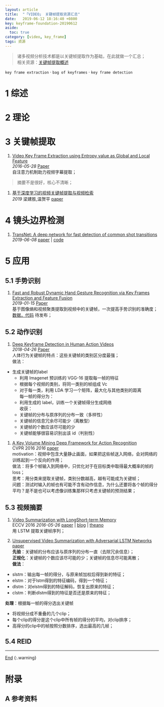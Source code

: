 ```yaml
---
layout: article
title:  "「VIDEO」 关键帧提取资源汇总"
date:   2019-06-12 18:16:40 +0800
key: keyframe-foundation-20190612
aside:
  toc: true
category: [video, key_frame]
tags: 资源
---
```

<span id='head'></span>
>诸多视频分析技术都是以关键帧提取作为基础，在此就做一个汇总；    
相关资源：[关键帧提取概述](/video/key_frame/2019/08/08/survey.html)    

<!--more-->
`key frame extraction` · `bag of keyframes` · `key frame detection`    

# 1 综述

# 2 理论

# 3 关键帧提取
1. [Video Key Frame Extraction using Entropy value as Global and Local Feature](http://cn.arxiv.org/abs/1605.08857)   
*2016-05-28* [Paper](https://arxiv.org/abs/1605.08857)   
自注意力机制助力视频字幕提取；    
>摘要不是很好，核心不清晰；   

1. [基于深度学习的视频关键帧提取与视频检索](http://gb.oversea.cnki.net/KCMS/detail/detail.aspx?filename=JZDF201905027&dbcode=CJFD&dbname=DKFXTEMP)     
*2019* 梁建胜,温贺平 [paper](http://gb.oversea.cnki.net/KCMS/detail/detail.aspx?filename=JZDF201905027&dbcode=CJFD&dbname=DKFXTEMP)    


# 4 镜头边界检测
1. [TransNet: A deep network for fast detection of common shot transitions](https://arxiv.org/abs/1906.03363)   
*2019-06-08* [paper](https://arxiv.org/abs/1906.03363) | [code](https://github.com/soCzech/TransNet)       


# 5 应用
## 5.1  手势识别
1. [Fast and Robust Dynamic Hand Gesture Recognition via Key Frames Extraction and Feature Fusion](http://cn.arxiv.org/abs/1901.04622)   
*2019-01-15* [Paper](https://arxiv.org/abs/1901.04622)   
基于图像熵和视频聚类提取到视频中的关键帧，一次提高手势识别的准确度；   
[数据，代码](https://github.com/Ha0Tang/HandGestureRecognition) 待发布；   


## 5.2 动作识别
1. [Deep Keyframe Detection in Human Action Videos](http://cn.arxiv.org/abs/1804.10021)   
*2018-04-26* [Paper](https://arxiv.org/abs/1804.10021)   
人体行为关键帧的特点：这些关键帧的类别区分度最强；   
做法：  
- 生成关键帧的label   
    - 利用 Imagenet 预训练的 VGG-16 提取每一帧的特征   
    - 根据每个视频的类别，将同一类别的帧组成 Vc   
    - 对于每一类，利用 LDA 学习一个矩阵，最大化与其他类别的距离    
每一帧的得分为：     
    - 利用生成的 label，训练一个关键帧得分生成网络   
收获：   
    - 关键帧的分布与原序列的分布一致（多样性）  
    - 关键帧的信息冗余尽可能少（离散型）  
    - 关键帧的个数应该尽可能的少  
    - 关键帧能够很容易识别出该 id（判别性）  

1. [A Key Volume Mining Deep Framework for Action Recognition](https://zpascal.net/cvpr2016/Zhu_A_Key_Volume_CVPR_2016_paper.pdf)   
CVPR 2016 *2016* [paper](https://zpascal.net/cvpr2016/Zhu_A_Key_Volume_CVPR_2016_paper.pdf)   
motivation：视频中包含大量静止画面，如果把这些帧送入网络，会对网络的训练起到一个反向的作用；   
做法：将多个帧输入到网络中，只优化对于在目标类中取得最大概率的帧的loss；   
思考：用分类来提取关键帧，类别分数越高，越有可能成为关键帧；   
问题：测试时输入的帧也有可能不含有动作信息，为什么还要将各个帧的得分平均？是不是也可以考虑像训练集那样只考虑关键帧的预测结果；   

## 5.3 视频摘要

1. [Video Summarization with LongShort-term Memory](http://cn.arxiv.org/abs/1605.08110)    
ECCV 2016 *2016-05-26* [paper](https://arxiv.org/abs/1605.08110) | [blog](https://blog.csdn.net/nana13628679472/article/details/82826592) | [theano](https://github.com/kezhang-cs/Video-Summarization-with-LSTM)              
用 LSTM 提取关键帧序列；     

1. [Unsupervised Video Summarization with Adversarial LSTM Networks](http://web.engr.oregonstate.edu/~sinisa/research/publications/cvpr17_summarization.pdf)     
[paper](http://web.engr.oregonstate.edu/~sinisa/research/publications/cvpr17_summarization.pdf)    
**先验**：关键帧的分布应该与原序列的分布一直（去除冗余信息）；  
**正规化**：关键帧的个数应该尽可能的少；关键帧的信息尽可能离散；   
**做法**：    
- slstm：输出每一帧的得分，与原来帧加权后得到新的特征；      
- elstm：对于lstm得到的特征编码，得到一个特征；      
- dlstm：对elstm得到的特征解码，恢复出原来的特征；      
- clstm：判断dlstm得到的特征是否还是原来的特征；      

**处理**：根据每一帧的得分选出关键帧     
- 将视频分成不重叠的几个clip；      
- 每个clip的得分是这个clip中所有帧的得分的平均，对clip排序；      
- 高得分的clip中的帧按照分数排序，选出最高的几帧；      

## 5.4 REID


-------------------  
[End](#head)
{:.warning}  


# 附录
## A 参考资料
